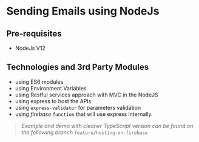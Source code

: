 # Sending Emails using NodeJs

## Pre-requisites
* NodeJs V12 

## Technologies and 3rd Party Modules
* using ES6 modules
* using Environment Variables
* using Restful services approach with MVC in the NodeJS
* using express to host the APIs
* using `express-validator` for parameters validation 
* using *firebase* `function` that will use express internally.
> *Example and demo with cleaner TypeScript version can be found on the following branch*
`feature/hosting-on-firebase` 
